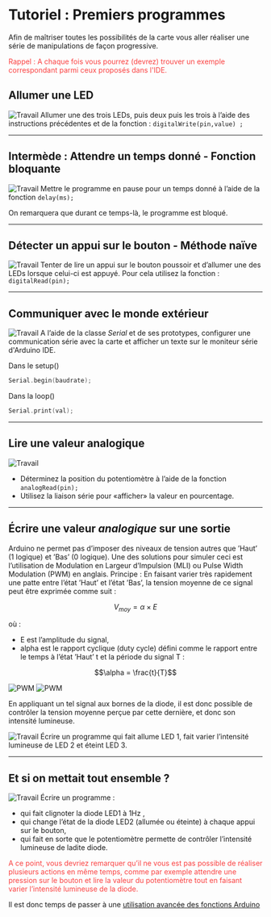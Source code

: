 # Tutoriel : Premiers programmes #


Afin de maîtriser toutes les possibilités de la carte vous aller réaliser une série de manipulations de façon progressive.

<span style="color: #fb4141">Rappel : A chaque fois vous pourrez (devrez) trouver un exemple correspondant parmi ceux proposés dans l'IDE.</span>

## Allumer une LED ##

![Travail](images/rouage.png) Allumer une des trois LEDs, puis deux puis les trois à l’aide des instructions précédentes et de la fonction : `digitalWrite(pin,value) ;`

***

## Intermède : Attendre un temps donné - Fonction bloquante ##

![Travail](images/rouage.png) Mettre le programme en pause pour un temps donné à l’aide de la fonction `delay(ms);`

On remarquera que durant ce temps-là, le programme est bloqué.

***
## Détecter un appui sur le bouton - Méthode naïve ##

![Travail](images/rouage.png) Tenter de lire un appui sur le bouton poussoir et d’allumer une des LEDs lorsque celui-ci est appuyé. Pour cela utilisez la fonction :
`digitalRead(pin);`
***



## Communiquer avec le monde extérieur ##

![Travail](images/rouage.png) A l’aide de la classe _Serial_ et de ses prototypes, configurer une communication série avec la carte et afficher un texte sur le moniteur série d'Arduino IDE.


Dans le setup()
```cpp
Serial.begin(baudrate);
```

Dans la loop()
```cpp
Serial.print(val);
```
***

## Lire une valeur analogique ##

![Travail](images/rouage.png)
  * Déterminez la position du potentiomètre à l’aide de la fonction `analogRead(pin);`
  * Utilisez la liaison série pour «afficher» la valeur en pourcentage.

***

## Écrire une valeur _analogique_ sur une sortie ##

Arduino ne permet pas d’imposer des niveaux de tension autres que ’Haut’ (1 logique) et ’Bas’ (0 logique).
Une des solutions pour simuler ceci est l’utilisation de Modulation en Largeur d’Impulsion (MLI) ou Pulse Width Modulation (PWM) en anglais.
Principe : En faisant varier très rapidement une patte entre l’état ’Haut’ et l’état ’Bas’, la tension moyenne de ce signal peut être exprimée comme suit :


```math
V_{moy} = \alpha \times E
```

où :
  * E est l’amplitude du signal,
  * alpha est le rapport cyclique (duty cycle) défini comme le rapport entre le temps à l’état ’Haut’ t et la période du signal T :

```math
\alpha = \frac{t}{T}
```

![PWM](images/pwm.png) ![PWM](images/pwm2.png)

En appliquant un tel signal aux bornes de la diode, il est donc possible de contrôler la tension moyenne perçue par cette dernière, et donc son intensité lumineuse.


![Travail](images/rouage.png) Écrire un programme qui fait allume LED 1, fait varier l’intensité lumineuse de LED 2 et éteint LED 3.

***

## Et si on mettait tout ensemble ? ##

![Travail](images/rouage.png) Écrire un programme :

  * qui fait clignoter la diode LED1 à 1Hz ,
  * qui change l’état de la diode LED2 (allumée ou éteinte) à chaque appui sur le bouton,
  * qui fait en sorte que le potentiomètre permette de contrôler l’intensité lumineuse de ladite diode.

<span style="color: #fb4141">A ce point, vous devriez remarquer qu’il ne vous est pas possible de réaliser plusieurs actions en même temps, comme par exemple attendre une pression sur le bouton et lire la valeur du potentiomètre tout en faisant varier l’intensité lumineuse de la diode.</span>

Il est donc temps de  passer à une [utilisation avancée des fonctions Arduino](ProgrammesAvances.md)
